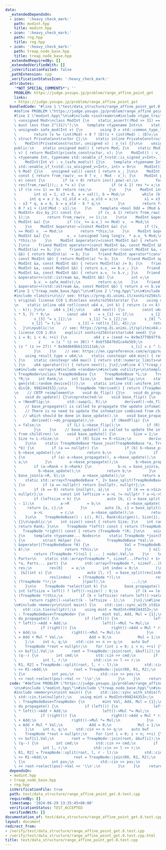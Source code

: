 ```yaml
---
data:
  _extendedDependsOn:
  - icon: ':heavy_check_mark:'
    path: modint.hpp
    title: modint.hpp
  - icon: ':heavy_check_mark:'
    path: rng.hpp
    title: rng.hpp
  - icon: ':heavy_check_mark:'
    path: treap_node_base.hpp
    title: treap_node_base.hpp
  _extendedRequiredBy: []
  _extendedVerifiedWith: []
  _isVerificationFailed: false
  _pathExtension: cpp
  _verificationStatusIcon: ':heavy_check_mark:'
  attributes:
    '*NOT_SPECIAL_COMMENTS*': ''
    PROBLEM: https://judge.yosupo.jp/problem/range_affine_point_get
    links:
    - https://judge.yosupo.jp/problem/range_affine_point_get
  bundledCode: "#line 1 \"test/data_structure/range_affine_point_get.0.test.cpp\"\n\
    #define PROBLEM \"https://judge.yosupo.jp/problem/range_affine_point_get\"\n\n\
    #line 2 \"modint.hpp\"\n\n#include <iostream>\n#include <type_traits>\n\ntemplate\
    \ <unsigned Mod>\nclass ModInt {\n    static_assert((Mod >> 31) == 0, \"`Mod`\
    \ must less than 2^(31)\");\n    template <typename Int>\n    static std::enable_if_t<std::is_integral_v<Int>,\
    \ unsigned> safe_mod(Int v) {\n        using D = std::common_type_t<Int, unsigned>;\n\
    \        return (v %= (int)Mod) < 0 ? (D)(v + (int)Mod) : (D)v;\n    }\n\n   \
    \ struct PrivateConstructor {};\n    static inline PrivateConstructor private_constructor{};\n\
    \    ModInt(PrivateConstructor, unsigned v) : v_(v) {}\n\n    unsigned v_;\n\n\
    public:\n    static unsigned mod() { return Mod; }\n    static ModInt from_raw(unsigned\
    \ v) { return ModInt(private_constructor, v); }\n    ModInt() : v_() {}\n    template\
    \ <typename Int, typename std::enable_if_t<std::is_signed_v<Int>, int> = 0>\n\
    \    ModInt(Int v) : v_(safe_mod(v)) {}\n    template <typename Int, typename\
    \ std::enable_if_t<std::is_unsigned_v<Int>, int> = 0>\n    ModInt(Int v) : v_(v\
    \ % Mod) {}\n    unsigned val() const { return v_; }\n\n    ModInt operator-()\
    \ const { return from_raw(v_ == 0 ? v_ : Mod - v_); }\n    ModInt pow(long long\
    \ e) const {\n        if (e < 0) return inv().pow(-e);\n        for (ModInt x(*this),\
    \ res(from_raw(1));; x *= x) {\n            if (e & 1) res *= x;\n           \
    \ if ((e >>= 1) == 0) return res;\n        }\n    }\n    ModInt inv() const {\n\
    \        int x1 = 1, x3 = 0, a = val(), b = Mod;\n        while (b) {\n      \
    \      int q = a / b, x1_old = x1, a_old = a;\n            x1 = x3, x3 = x1_old\
    \ - x3 * q, a = b, b = a_old - b * q;\n        }\n        return from_raw(x1 <\
    \ 0 ? x1 + (int)Mod : x1);\n    }\n    template <bool Odd = (Mod & 1)>\n    std::enable_if_t<Odd,\
    \ ModInt> div_by_2() const {\n        if (v_ & 1) return from_raw((v_ + Mod) >>\
    \ 1);\n        return from_raw(v_ >> 1);\n    }\n\n    ModInt &operator+=(const\
    \ ModInt &a) {\n        if ((v_ += a.v_) >= Mod) v_ -= Mod;\n        return *this;\n\
    \    }\n    ModInt &operator-=(const ModInt &a) {\n        if ((v_ += Mod - a.v_)\
    \ >= Mod) v_ -= Mod;\n        return *this;\n    }\n    ModInt &operator*=(const\
    \ ModInt &a) {\n        v_ = (unsigned long long)v_ * a.v_ % Mod;\n        return\
    \ *this;\n    }\n    ModInt &operator/=(const ModInt &a) { return *this *= a.inv();\
    \ }\n\n    friend ModInt operator+(const ModInt &a, const ModInt &b) { return\
    \ ModInt(a) += b; }\n    friend ModInt operator-(const ModInt &a, const ModInt\
    \ &b) { return ModInt(a) -= b; }\n    friend ModInt operator*(const ModInt &a,\
    \ const ModInt &b) { return ModInt(a) *= b; }\n    friend ModInt operator/(const\
    \ ModInt &a, const ModInt &b) { return ModInt(a) /= b; }\n    friend bool operator==(const\
    \ ModInt &a, const ModInt &b) { return a.v_ == b.v_; }\n    friend bool operator!=(const\
    \ ModInt &a, const ModInt &b) { return a.v_ != b.v_; }\n    friend std::istream\
    \ &operator>>(std::istream &a, ModInt &b) {\n        int v;\n        a >> v;\n\
    \        b.v_ = safe_mod(v);\n        return a;\n    }\n    friend std::ostream\
    \ &operator<<(std::ostream &a, const ModInt &b) { return a << b.val(); }\n};\n\
    #line 2 \"treap_node_base.hpp\"\n\n#line 2 \"rng.hpp\"\n\n#include <cstdint>\n\
    #include <limits>\n\n// see: https://prng.di.unimi.it/xoshiro256starstar.c\n//\
    \ original license CC0 1.0\nclass xoshiro256starstar {\n    using u64 = std::uint64_t;\n\
    \n    static inline u64 rotl(const u64 x, int k) { return (x << k) | (x >> (64\
    \ - k)); }\n\n    u64 s_[4];\n\n    u64 next() {\n        const u64 res = rotl(s_[1]\
    \ * 5, 7) * 9;\n        const u64 t   = s_[1] << 17;\n        s_[2] ^= s_[0];\n\
    \        s_[3] ^= s_[1];\n        s_[1] ^= s_[2];\n        s_[0] ^= s_[3];\n \
    \       s_[2] ^= t;\n        s_[3] = rotl(s_[3], 45);\n        return res;\n \
    \   }\n\npublic:\n    // see: https://prng.di.unimi.it/splitmix64.c\n    // original\
    \ license CC0 1.0\n    explicit xoshiro256starstar(u64 seed) {\n        for (int\
    \ i = 0; i < 4; ++i) {\n            u64 z = (seed += 0x9e3779b97f4a7c15);\n  \
    \          z     = (z ^ (z >> 30)) * 0xbf58476d1ce4e5b9;\n            z     =\
    \ (z ^ (z >> 27)) * 0x94d049bb133111eb;\n            s_[i] = z ^ (z >> 31);\n\
    \        }\n    }\n    // see: https://en.cppreference.com/w/cpp/named_req/UniformRandomBitGenerator\n\
    \    using result_type = u64;\n    static constexpr u64 min() { return std::numeric_limits<u64>::min();\
    \ }\n    static constexpr u64 max() { return std::numeric_limits<u64>::max();\
    \ }\n    u64 operator()() { return next(); }\n};\n#line 4 \"treap_node_base.hpp\"\
    \n#include <array>\n#include <random>\n#include <utility>\n\ntemplate <typename\
    \ TreapNode>\nclass TreapNodeBase {\n    TreapNodeBase *L;\n    TreapNodeBase\
    \ *R;\n    int Rank;\n    int Size;\n    bool NeedFlip;\n\n    static inline xoshiro256starstar\
    \ gen{std::random_device{}()};\n    static inline std::uniform_int_distribution<int>\
    \ dis{0, 998244353};\n\n    TreapNode *derived() { return (TreapNode *)this; }\n\
    \n    // CRTP reimplement\n    void do_flip() {}\n    void do_propagate() {}\n\
    \    void do_update() {}\n\nprotected:\n    void base_flip() {\n        NeedFlip\
    \ = !NeedFlip;\n        std::swap(L, R);\n        derived()->do_flip();\n    }\n\
    \    // base_propagate() is called to propagate the update infomation to child(ren).\n\
    \    // There is no need to update the infomation combined from child(ren)\n \
    \   // which should be done in base_update().\n    void base_propagate() {\n \
    \       derived()->do_propagate();\n        if (NeedFlip) {\n            NeedFlip\
    \ = false;\n            if (L) L->base_flip();\n            if (R) R->base_flip();\n\
    \        }\n    }\n    // base_update() is called to update the infomation combined\
    \ from child(ren).\n    void base_update() {\n        Size = 1;\n        if (L)\
    \ Size += L->Size;\n        if (R) Size += R->Size;\n        derived()->do_update();\n\
    \    }\n\n    static TreapNodeBase *base_join(TreapNodeBase *a, TreapNodeBase\
    \ *b) {\n        if (a == nullptr) {\n            if (b) b->base_propagate(),\
    \ b->base_update();\n            return b;\n        }\n        if (b == nullptr)\
    \ {\n            if (a) a->base_propagate(), a->base_update();\n            return\
    \ a;\n        }\n        a->base_propagate();\n        b->base_propagate();\n\
    \        if (a->Rank < b->Rank) {\n            b->L = base_join(a, b->L);\n  \
    \          b->base_update();\n            return b;\n        }\n        a->R =\
    \ base_join(a->R, b);\n        a->base_update();\n        return a;\n    }\n\n\
    \    static std::array<TreapNodeBase *, 2> base_split(TreapNodeBase *a, int k)\
    \ {\n        if (a == nullptr) return {nullptr, nullptr};\n        a->base_propagate();\n\
    \        if (k == 0) return {nullptr, a};\n        if (k == a->Size) return {a,\
    \ nullptr};\n        const int leftsize = a->L != nullptr ? a->L->Size : 0;\n\
    \        if (leftsize < k) {\n            auto [b, c] = base_split(a->R, k - leftsize\
    \ - 1);\n            a->R        = b;\n            a->base_update();\n       \
    \     return {a, c};\n        }\n        auto [b, c] = base_split(a->L, k);\n\
    \        a->L        = c;\n        a->base_update();\n        return {b, a};\n\
    \    }\n\n    TreapNodeBase() : L(), R(), Rank(dis(gen)), Size(1), NeedFlip()\
    \ {}\n\npublic:\n    int size() const { return Size; }\n    int rank() const {\
    \ return Rank; }\n\n    TreapNode *left() const { return (TreapNode *)L; }\n \
    \   TreapNode *right() const { return (TreapNode *)R; }\n\n    void flip() { base_flip();\
    \ }\n    template <typename... Nodes>\n    static TreapNode *join(Nodes... node)\
    \ {\n        struct Helper {\n            TreapNodeBase *Val;\n            Helper\
    \ &operator|(TreapNodeBase *A) {\n                Val = TreapNodeBase::base_join(Val,\
    \ A);\n                return *this;\n            }\n        } nil{nullptr};\n\
    \        return (TreapNode *)(nil | ... | node).Val;\n    }\n    template <typename...\
    \ Parts>\n    static std::array<TreapNode *, sizeof...(Parts) + 1> split(TreapNode\
    \ *a, Parts... part) {\n        std::array<TreapNode *, sizeof...(Parts) + 1>\
    \ res;\n        res[0]    = a;\n        int index = 0;\n        (\n          \
    \  [&](int s) {\n                auto [l, r]  = base_split(res[index], s);\n \
    \               res[index]   = (TreapNode *)l;\n                res[++index] =\
    \ (TreapNode *)r;\n            }(part),\n            ...);\n        return res;\n\
    \    }\n\n    TreapNode *select(int k) {\n        base_propagate();\n        const\
    \ int leftsize = left() ? left()->size() : 0;\n        if (k == leftsize) return\
    \ (TreapNode *)this;\n        if (k < leftsize) return left()->select(k);\n  \
    \      return right()->select(k - leftsize - 1);\n    }\n};\n#line 6 \"test/data_structure/range_affine_point_get.0.test.cpp\"\
    \n#include <memory>\n\nint main() {\n    std::ios::sync_with_stdio(false);\n \
    \   std::cin.tie(nullptr);\n    using mint = ModInt<998244353>;\n    struct TreapNode\
    \ : TreapNodeBase<TreapNode> {\n        mint Val, Add, Mul = {1};\n        void\
    \ do_propagate() {\n            if (left()) {\n                left()->Add = Mul\
    \ * left()->Add + Add;\n                left()->Mul *= Mul;\n            }\n \
    \           if (right()) {\n                right()->Add = Mul * right()->Add\
    \ + Add;\n                right()->Mul *= Mul;\n            }\n            Val\
    \ = Add + Mul * Val;\n            Add = 0;\n            Mul = 1;\n        }\n\
    \    };\n    int n, q;\n    std::cin >> n >> q;\n    auto buf        = std::make_unique<TreapNode[]>(n);\n\
    \    TreapNode *root = nullptr;\n    for (int i = 0; i < n; ++i) {\n        std::cin\
    \ >> buf[i].Val;\n        root = TreapNode::join(root, &buf[i]);\n    }\n    while\
    \ (q--) {\n        int cmd;\n        std::cin >> cmd;\n        if (cmd == 0) {\n\
    \            int l, r;\n            std::cin >> l >> r;\n            auto [R0,\
    \ R1, R2] = TreapNode::split(root, l, r - l);\n            std::cin >> R1->Mul\
    \ >> R1->Add;\n            root = TreapNode::join(R0, R1, R2);\n        } else\
    \ {\n            int pos;\n            std::cin >> pos;\n            std::cout\
    \ << root->select(pos)->Val << '\\n';\n        }\n    }\n    return 0;\n}\n"
  code: "#define PROBLEM \"https://judge.yosupo.jp/problem/range_affine_point_get\"\
    \n\n#include \"modint.hpp\"\n#include \"treap_node_base.hpp\"\n#include <iostream>\n\
    #include <memory>\n\nint main() {\n    std::ios::sync_with_stdio(false);\n   \
    \ std::cin.tie(nullptr);\n    using mint = ModInt<998244353>;\n    struct TreapNode\
    \ : TreapNodeBase<TreapNode> {\n        mint Val, Add, Mul = {1};\n        void\
    \ do_propagate() {\n            if (left()) {\n                left()->Add = Mul\
    \ * left()->Add + Add;\n                left()->Mul *= Mul;\n            }\n \
    \           if (right()) {\n                right()->Add = Mul * right()->Add\
    \ + Add;\n                right()->Mul *= Mul;\n            }\n            Val\
    \ = Add + Mul * Val;\n            Add = 0;\n            Mul = 1;\n        }\n\
    \    };\n    int n, q;\n    std::cin >> n >> q;\n    auto buf        = std::make_unique<TreapNode[]>(n);\n\
    \    TreapNode *root = nullptr;\n    for (int i = 0; i < n; ++i) {\n        std::cin\
    \ >> buf[i].Val;\n        root = TreapNode::join(root, &buf[i]);\n    }\n    while\
    \ (q--) {\n        int cmd;\n        std::cin >> cmd;\n        if (cmd == 0) {\n\
    \            int l, r;\n            std::cin >> l >> r;\n            auto [R0,\
    \ R1, R2] = TreapNode::split(root, l, r - l);\n            std::cin >> R1->Mul\
    \ >> R1->Add;\n            root = TreapNode::join(R0, R1, R2);\n        } else\
    \ {\n            int pos;\n            std::cin >> pos;\n            std::cout\
    \ << root->select(pos)->Val << '\\n';\n        }\n    }\n    return 0;\n}\n"
  dependsOn:
  - modint.hpp
  - treap_node_base.hpp
  - rng.hpp
  isVerificationFile: true
  path: test/data_structure/range_affine_point_get.0.test.cpp
  requiredBy: []
  timestamp: '2024-06-29 13:35:45+08:00'
  verificationStatus: TEST_ACCEPTED
  verifiedWith: []
documentation_of: test/data_structure/range_affine_point_get.0.test.cpp
layout: document
redirect_from:
- /verify/test/data_structure/range_affine_point_get.0.test.cpp
- /verify/test/data_structure/range_affine_point_get.0.test.cpp.html
title: test/data_structure/range_affine_point_get.0.test.cpp
---
```

